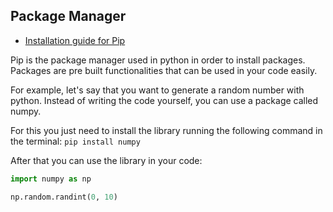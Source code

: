 ## Package Manager

* [Installation guide for Pip](https://pip.pypa.io/en/stable/)

Pip is the package manager used in python in order to install packages. Packages are pre built functionalities that can be used in your code easily. 

For example, let's say that you want to generate a random number with python. Instead of writing the code yourself, you can use a package called numpy. 

For this you just need to install the library running the following command in the terminal: `pip install numpy`

After that you can use the library in your code:

```python
import numpy as np

np.random.randint(0, 10)
```



